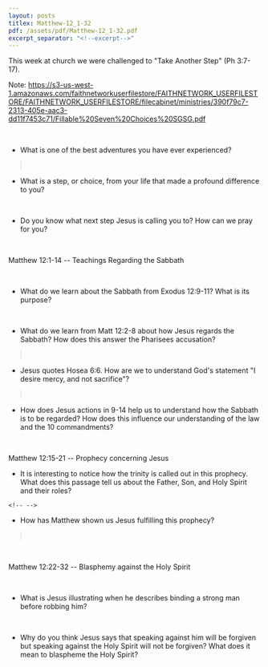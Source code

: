 ```yaml
---
layout: posts
titlex: Matthew-12_1-32
pdf: /assets/pdf/Matthew-12_1-32.pdf
excerpt_separator: "<!--excerpt-->"
---
```

This week at church we were challenged to \"Take Another Step\" (Ph
3:7-17).

Note:
<https://s3-us-west-1.amazonaws.com/faithnetworkuserfilestore/FAITHNETWORK_USERFILESTORE/FAITHNETWORK_USERFILESTORE/filecabinet/ministries/390f79c7-2313-405e-aac3-dd11f7453c71/Fillable%20Seven%20Choices%20SGSG.pdf>

 
<!--excerpt-->

-   What is one of the best adventures you have ever experienced?

>  

-   What is a step, or choice, from your life that made a profound
    difference to you?

 

-   Do you know what next step Jesus is calling you to? How can we pray
    for you?

 

Matthew 12:1-14 \-- Teachings Regarding the Sabbath

 

-   What do we learn about the Sabbath from Exodus 12:9-11? What is its
    purpose?

 

-   What do we learn from Matt 12:2-8 about how Jesus regards the
    Sabbath? How does this answer the Pharisees accusation?

>  

-   Jesus quotes Hosea 6:6. How are we to understand God\'s statement
    \"I desire mercy, and not sacrifice\"?

>  

-   How does Jesus actions in 9-14 help us to understand how the Sabbath
    is to be regarded? How does this influence our understanding of the
    law and the 10 commandments?

 

Matthew 12:15-21 \-- Prophecy concerning Jesus 

-   It is interesting to notice how the trinity is called out in this
    prophecy. What does this passage tell us about the Father, Son, and
    Holy Spirit and their roles?

```{=html}
<!-- -->
```
-   How has Matthew shown us Jesus fulfilling this prophecy?

>  

 

Matthew 12:22-32 \-- Blasphemy against the Holy Spirit

 

-   What is Jesus illustrating when he describes binding a strong man
    before robbing him?

 

-   Why do you think Jesus says that speaking against him will be
    forgiven but speaking against the Holy Spirit will not be forgiven?
    What does it mean to blaspheme the Holy Spirit?
